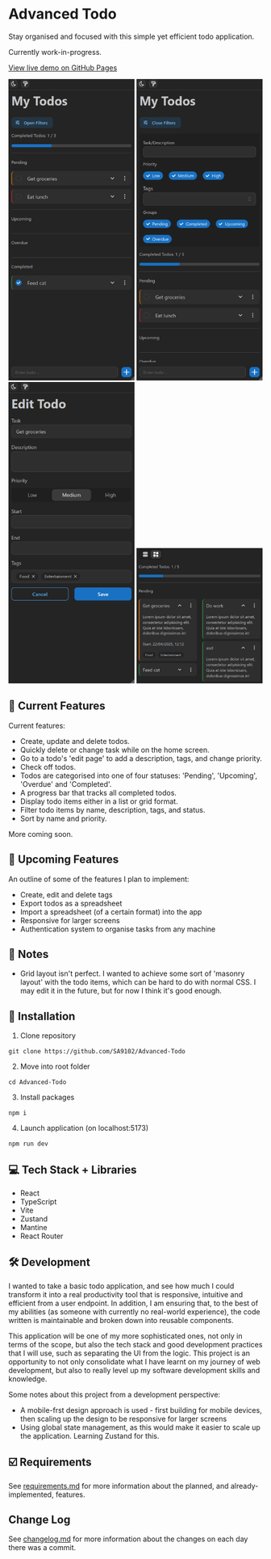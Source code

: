 # Advanced Todo

Stay organised and focused with this simple yet efficient todo application.

Currently work-in-progress.

[View live demo on GitHub Pages](https://sa9102.github.io/Advanced-Todo/)

![Main page showing the list of pending and completed todo, as well as an input for todos, and a progress bar](./public/preview1.png)
![Main page showing filtering options: task/description, priority, tags, and pending/completed/upcoming/overdue](./public/preview2.png)
![Edit page showing fields where you can edit the todo task, description, priority and tags](./public/preview3.png)
![Grid layout of todo items](./public/preview4.png)

## :toolbox: Current Features

Current features:

- Create, update and delete todos.
- Quickly delete or change task while on the home screen.
- Go to a todo's 'edit page' to add a description, tags, and change priority.
- Check off todos.
- Todos are categorised into one of four statuses: 'Pending', 'Upcoming', 'Overdue' and 'Completed'.
- A progress bar that tracks all completed todos.
- Display todo items either in a list or grid format.
- Filter todo items by name, description, tags, and status.
- Sort by name and priority.

More coming soon.

## :test_tube: Upcoming Features

An outline of some of the features I plan to implement:

- Create, edit and delete tags
- Export todos as a spreadsheet
- Import a spreadsheet (of a certain format) into the app
- Responsive for larger screens
- Authentication system to organise tasks from any machine

## :memo: Notes

- Grid layout isn't perfect. I wanted to achieve some sort of 'masonry layout' with the todo items, which can be hard to do with normal CSS. I may edit it in the future, but for now I think it's good enough.

## :rocket: Installation

1. Clone repository

```
git clone https://github.com/SA9102/Advanced-Todo
```

2. Move into root folder

```
cd Advanced-Todo
```

3. Install packages

```
npm i
```

4. Launch application (on localhost:5173)

```
npm run dev
```

## :computer: Tech Stack + Libraries

- React
- TypeScript
- Vite
- Zustand
- Mantine
- React Router

## :hammer_and_wrench: Development

I wanted to take a basic todo application, and see how much I could transform it into a real productivity tool that is responsive, intuitive and efficient from a user endpoint. In addition, I am ensuring that, to the best of my abilities (as someone with currently no real-world experience), the code written is maintainable and broken down into reusable components.

This application will be one of my more sophisticated ones, not only in terms of the scope, but also the tech stack and good development practices that I will use, such as separating the UI from the logic. This project is an opportunity to not only consolidate what I have learnt on my journey of web development, but also to really level up my software development skills and knowledge.

Some notes about this project from a development perspective:

- A mobile-frst design approach is used - first building for mobile devices, then scaling up the design to be responsive for larger screens
- Using global state management, as this would make it easier to scale up the application. Learning Zustand for this.

## :ballot_box_with_check: Requirements

See [requirements.md](requirements.md) for more information about the planned, and already-implemented, features.

## Change Log

See [changelog.md](changelog.md) for more information about the changes on each day there was a commit.
